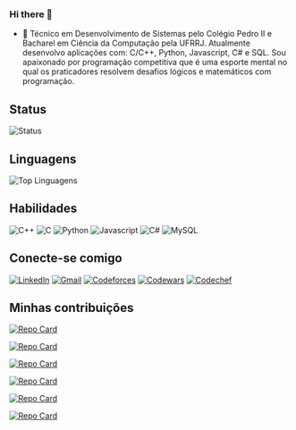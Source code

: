 ### Hi there 👋

- 🌱 Técnico em Desenvolvimento de Sistemas pelo Colégio Pedro II e Bacharel em Ciência da Computação pela UFRRJ. Atualmente desenvolvo aplicações com: C/C++, Python, Javascript, C# e SQL. Sou apaixonado por programação competitiva que é uma esporte mental no qual os praticadores resolvem desafios lógicos e matemáticos com programação.
  
## Status
  ![Status](https://github-readme-stats.vercel.app/api?username=thiagofbastos)
  
## Linguagens
  ![Top Linguagens](https://github-readme-stats.vercel.app/api/top-langs/?username=ThiagoFBastos&layout=compact)

## Habilidades

![C++](https://img.shields.io/badge/C%2B%2B-000?style=for-the-badge&logo=c%2B%2B&logoColor=00599C) 
![C](https://img.shields.io/badge/C-000?style=for-the-badge&logo=c)
![Python](https://img.shields.io/badge/Python-000?style=for-the-badge&logo=python) 
![Javascript](https://img.shields.io/badge/Javascript-000?style=for-the-badge&logo=javascript)
![C#](https://img.shields.io/badge/C%23-239120?style=for-the-badge&logo=c-sharp&logoColor=white)
![MySQL](https://img.shields.io/badge/MySQL-005C84?style=for-the-badge&logo=mysql&logoColor=white)

## Conecte-se comigo

[![LinkedIn](https://img.shields.io/badge/LinkedIn-000?style=for-the-badge&logo=linkedin&logoColor=0E76A8)](https://www.linkedin.com/in/thiago-bastos-845a691a6/)
[![Gmail](https://img.shields.io/badge/Gmail-D14836?style=for-the-badge&logo=gmail&logoColor=white)](mailto:thiagobastos1705@gmail.com)
[![Codeforces](https://img.shields.io/badge/Codeforces-1F8ACB.svg?style=for-the-badge&logo=Codeforces&logoColor=white)](https://codeforces.com/profile/thiago_bastos)
[![Codewars](https://img.shields.io/badge/Codewars-B1361E?style=for-the-badge&logo=Codewars&logoColor=white)](https://www.codewars.com/users/Mr.%20Roboto)
[![Codechef](https://img.shields.io/badge/Codechef-%23B92B27.svg?&style=for-the-badge&logo=Codechef&logoColor=white)](https://www.codechef.com/users/far_from_tle)

## Minhas contribuições
 
[![Repo Card](https://github-readme-stats.vercel.app/api/pin/?username=thiagofbastos&repo=TodoList&bg_color=000&border_color=30A3DC&show_icons=true&icon_color=30A3DC&title_color=E94D5F&text_color=FFF)](https://github.com/thiagofbastos/TodoList)

[![Repo Card](https://github-readme-stats.vercel.app/api/pin/?username=thiagofbastos&repo=Repo-Code&bg_color=000&border_color=30A3DC&show_icons=true&icon_color=30A3DC&title_color=E94D5F&text_color=FFF)](https://github.com/thiagofbastos/Repo-Code)

[![Repo Card](https://github-readme-stats.vercel.app/api/pin/?username=thiagofbastos&repo=Linkedin-BOT&bg_color=000&border_color=30A3DC&show_icons=true&icon_color=30A3DC&title_color=E94D5F&text_color=FFF)](https://github.com/ThiagoFBastos/Linkedin-BOT)

[![Repo Card](https://github-readme-stats.vercel.app/api/pin/?username=thiagofbastos&repo=closest-string-problem&bg_color=000&border_color=30A3DC&show_icons=true&icon_color=30A3DC&title_color=E94D5F&text_color=FFF)](https://github.com/thiagofbastos/closest-string-problem)

[![Repo Card](https://github-readme-stats.vercel.app/api/pin/?username=thiagofbastos&repo=3-admissibility&bg_color=000&border_color=30A3DC&show_icons=true&icon_color=30A3DC&title_color=E94D5F&text_color=FFF)](https://github.com/thiagofbastos/3-admissibility)

[![Repo Card](https://github-readme-stats.vercel.app/api/pin/?username=thiagofbastos&repo=programacao-competitiva&bg_color=000&border_color=30A3DC&show_icons=true&icon_color=30A3DC&title_color=E94D5F&text_color=FFF)](https://github.com/thiagofbastos/programacao-competitiva)
